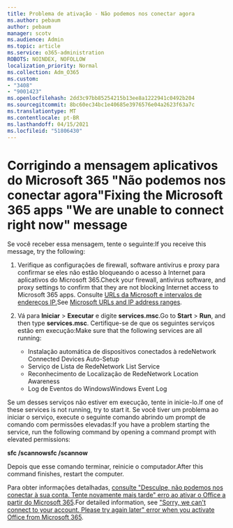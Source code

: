 ```yaml
---
title: Problema de ativação - Não podemos nos conectar agora
ms.author: pebaum
author: pebaum
manager: scotv
ms.audience: Admin
ms.topic: article
ms.service: o365-administration
ROBOTS: NOINDEX, NOFOLLOW
localization_priority: Normal
ms.collection: Adm_O365
ms.custom:
- "3408"
- "9001423"
ms.openlocfilehash: 2dd3c97bb85254215b13ee8a1222941c0492b204
ms.sourcegitcommit: 8bc60ec34bc1e40685e3976576e04a2623f63a7c
ms.translationtype: MT
ms.contentlocale: pt-BR
ms.lasthandoff: 04/15/2021
ms.locfileid: "51806430"
---
```

# <a name="fixing-the-microsoft-365-apps-we-are-unable-to-connect-right-now-message"></a><span data-ttu-id="acdab-102">Corrigindo a mensagem aplicativos do Microsoft 365 "Não podemos nos conectar agora"</span><span class="sxs-lookup"><span data-stu-id="acdab-102">Fixing the Microsoft 365 apps "We are unable to connect right now" message</span></span>

<span data-ttu-id="acdab-103">Se você receber essa mensagem, tente o seguinte:</span><span class="sxs-lookup"><span data-stu-id="acdab-103">If you receive this message, try the following:</span></span>

1. <span data-ttu-id="acdab-104">Verifique as configurações de firewall, software antivírus e proxy para confirmar se eles não estão bloqueando o acesso à Internet para aplicativos do Microsoft 365.</span><span class="sxs-lookup"><span data-stu-id="acdab-104">Check your firewall, antivirus software, and proxy settings to confirm that they are not blocking Internet access to Microsoft 365 apps.</span></span> <span data-ttu-id="acdab-105">Consulte [URLs da Microsoft e intervalos de endereços IP.](https://docs.microsoft.com/office365/enterprise/urls-and-ip-address-ranges)</span><span class="sxs-lookup"><span data-stu-id="acdab-105">See [Microsoft URLs and IP address ranges](https://docs.microsoft.com/office365/enterprise/urls-and-ip-address-ranges).</span></span>

2. <span data-ttu-id="acdab-106">Vá para **Iniciar**  >  **Executar** e digite **services.msc**.</span><span class="sxs-lookup"><span data-stu-id="acdab-106">Go to **Start** > **Run**, and then type **services.msc**.</span></span> <span data-ttu-id="acdab-107">Certifique-se de que os seguintes serviços estão em execução:</span><span class="sxs-lookup"><span data-stu-id="acdab-107">Make sure that the following services are all running:</span></span>
    - <span data-ttu-id="acdab-108">Instalação automática de dispositivos conectados à rede</span><span class="sxs-lookup"><span data-stu-id="acdab-108">Network Connected Devices Auto-Setup</span></span>
    - <span data-ttu-id="acdab-109">Serviço de Lista de Rede</span><span class="sxs-lookup"><span data-stu-id="acdab-109">Network List Service</span></span>
    - <span data-ttu-id="acdab-110">Reconhecimento de Localização de Rede</span><span class="sxs-lookup"><span data-stu-id="acdab-110">Network Location Awareness</span></span>
    - <span data-ttu-id="acdab-111">Log de Eventos do Windows</span><span class="sxs-lookup"><span data-stu-id="acdab-111">Windows Event Log</span></span>

<span data-ttu-id="acdab-112">Se um desses serviços não estiver em execução, tente in inicie-lo.</span><span class="sxs-lookup"><span data-stu-id="acdab-112">If one of these services is not running, try to start it.</span></span> <span data-ttu-id="acdab-113">Se você tiver um problema ao iniciar o serviço, execute o seguinte comando abrindo um prompt de comando com permissões elevadas:</span><span class="sxs-lookup"><span data-stu-id="acdab-113">If you have a problem starting the service, run the following command by opening a command prompt with elevated permissions:</span></span>

<span data-ttu-id="acdab-114">**sfc /scannow**</span><span class="sxs-lookup"><span data-stu-id="acdab-114">**sfc /scannow**</span></span>

<span data-ttu-id="acdab-115">Depois que esse comando terminar, reinicie o computador.</span><span class="sxs-lookup"><span data-stu-id="acdab-115">After this command finishes, restart the computer.</span></span>

<span data-ttu-id="acdab-116">Para obter informações detalhadas, [consulte "Desculpe, não podemos nos conectar à sua conta. Tente novamente mais tarde" erro ao ativar o Office a partir do Microsoft 365](https://docs.microsoft.com/office/troubleshoot/activation-installation/issue-when-activate-office-from-office-365).</span><span class="sxs-lookup"><span data-stu-id="acdab-116">For detailed information, see ["Sorry, we can't connect to your account. Please try again later" error when you activate Office from Microsoft 365](https://docs.microsoft.com/office/troubleshoot/activation-installation/issue-when-activate-office-from-office-365).</span></span>